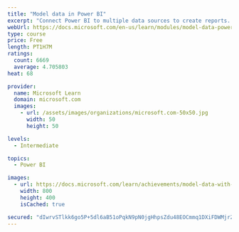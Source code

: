 ```yaml
---
title: "Model data in Power BI"
excerpt: "Connect Power BI to multiple data sources to create reports. Define the relationship between your data sources."
webUrl: https://docs.microsoft.com/en-us/learn/modules/model-data-power-bi/
type: course
price: Free
length: PT1H7M
ratings:
  count: 6669
  average: 4.705803
heat: 68

provider:
  name: Microsoft Learn
  domain: microsoft.com
  images:
    - url: /assets/images/organizations/microsoft.com-50x50.jpg
      width: 50
      height: 50

levels:
  - Intermediate

topics:
  - Power BI

images:
  - url: https://docs.microsoft.com/learn/achievements/model-data-with-power-bi-desktop-social.png
    width: 800
    height: 400
    isCached: true

secured: "dIwrvSTlkk6go5P+5dl6aB51oPqkN9pN0jgHhpsZdu48EOCmmq1DXiFDWMjrZmdHE1f0aAa7ujxJuJ0GvicM+bWwhU4yK6sUTjVeguWkt6Blkql+Bonv/CYyardhrbH+nP29vcfSlvWe6qcKE17R1QngSTB9Lr+eeGAMUNN2wzRbdeTcdr6Fz1DZQ15/vBUAd8r1xWFfR/i9Yu6NqGxqhoOGqnDlUyyhyHZ4PCVFQVl5MF76NmnGkIZX1nVV65Sk4h9utSZG6CKBh59eofgk2UsrB44EzoSuNSJ8kIbqmxzDQ+PQCCu+y+dVbkJ4+mbdtFrx0tpesIA+EGrKVKksS4Us9nx+XCmXvAP3n0zh7sQqbPcgDyyEMsCPX5WQsbGtHRk5VaRZil5Cj8cYCMAa+bXcXtcuGXF8KbgWZv5pa38=;ejAu7qGFJfdqkdRujrDDTg=="
---
```


